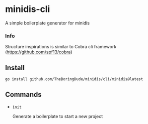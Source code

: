 # minidis-cli

A simple boilerplate generator for minidis

### Info

Structure inspirations is similar to Cobra cli framework (https://github.com/spf13/cobra)

## Install

```sh
go install github.com/TheBoringDude/minidis/cli/minidis@latest
```

## Commands

- `init`

  Generate a boilerplate to start a new project
